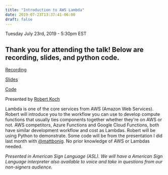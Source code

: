 ```yaml
---
title: "Introduction to AWS Lambda"
date: 2019-07-23T13:37:41-06:00
draft: false
---
```


Tuesday July 23rd, 2019 - 5:30pm EST

## Thank you for attending the talk! Below are recording, slides, and python code. ##

<a href="https://youtu.be/wv2JcqurJKY">Recording</a>

<a href="//deafinthecloud.com/extra/Live-Coding-AWS-Lambda.pptx">Slides</a>

<a href="https://github.com/robcube/aws-lambda-live-code">Code</a>

Presented by <a href="https://deafinthecloud.com/about.html">Robert Koch</a>

Lambda is one of the core services from AWS (Amazon Web Services). Robert will introduce you to the workflow you can use to develop compute functions that usually ties components together whether they're on AWS or not. AWS competitors, Azure Functions and Google Cloud Functions, both have similar development workflow and cost as Lambdas. Robert will be using Python to demonstrate. Some code will be from the presentation I did last month with <a href="https://twitter.com/mattbonig">@mattbonig</a>. No prior knowledge of AWS or Lambdas needed.

_Presented in American Sign Language (ASL). We will have a American Sign Language interpreter also available to voice and take in questions from our non-signers audience._
   
